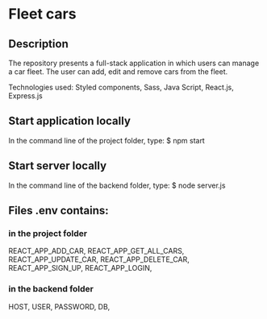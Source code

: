 # Fleet cars
## Description
The repository presents a full-stack application in which users can manage a car fleet. The user can add, edit and remove cars from the fleet.

Technologies used: Styled components, Sass, Java Script, React.js, Express.js

## Start application locally

In the command line of the project folder, type: $ npm start

## Start server locally

In the command line of the backend folder, type: $ node server.js

## Files .env contains:
### in the project folder
REACT_APP_ADD_CAR,
REACT_APP_GET_ALL_CARS,
REACT_APP_UPDATE_CAR,
REACT_APP_DELETE_CAR,
REACT_APP_SIGN_UP,
REACT_APP_LOGIN,

### in the backend folder
HOST,
USER,
PASSWORD,
DB,